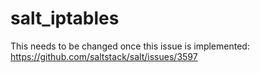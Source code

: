 salt_iptables
=============

This needs to be changed once this issue is implemented:
https://github.com/saltstack/salt/issues/3597
